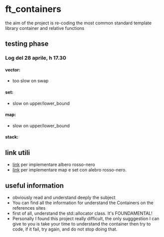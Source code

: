 # ft_containers

the aim of the project is re-coding the most common standard template library container and relative functions

## testing phase
### Log del 28 aprile, h 17.30
#### vector:
- too slow on swap
#### set:
- slow on upper/lower_bound
#### map:
- slow on upper/lower_bound
#### stack:

## link utili
- [link](https://algorithmtutor.com/Data-Structures/Tree/Red-Black-Trees/) per implementare albero rosso-nero
- [link](https://programmer.ink/think/use-a-red-black-tree-to-encapsulate-set-and-map-at-the-same-time.html) per implementare
map e set con alebro rosso-nero.


## useful information
- obviously read and understand deeply the subject
- You can find all the information for understand the Containers on the references sites
- first of all, understand the std::allocator class. It's FOUNDAMENTAL!
- Personally I found this project really difficult, the only sugggestion I can give to you is take your time
to understand the container then try to code, if it fail, try again, and do not stop doing that.
